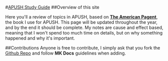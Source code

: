 #<a href="http://ronakshah.net/apush">APUSH Study Guide</a>
##Overview of this site

Here you'll a review of topics in APUSH, based on <b><u>The American Pagent</u></b>, the book I use for APUSH.
This page will be updated throughout the year, and by the end it should be complete. My notes are cause and effect
based, meaning that I won't spend too much time on details, but on why something happened and why it's important.


##Contributions
Anyone is free to contribute,
 I simply ask that you fork the <a href="https://github.com/ronakdev/apush">Github Repo</a> and follow <b>MK Docs</b>
 guidelines when adding.


